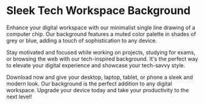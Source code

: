 <!--font:Montserrat-->

# Sleek Tech Workspace Background

Enhance your digital workspace with our minimalist single line drawing of a computer chip. Our background features a muted color palette in shades of grey or blue, adding a touch of sophistication to any device.

Stay motivated and focused while working on projects, studying for exams, or browsing the web with our tech-inspired background. It's the perfect way to elevate your digital experience and showcase your tech-savvy style.

Download now and give your desktop, laptop, tablet, or phone a sleek and modern look. Our background is the perfect addition to any digital workspace. Upgrade your device today and take your productivity to the next level!

<!--

Write me markdown content of website with wallpaper:

"A wallpaper with a single line drawing of a computer chip, in a muted color palette such as grey or blue."

The header of the page should not be copy of the text but rather a real content of the website which is using this wallpaper.


---


# Tech-Savvy Wallpaper for Your Devices

Enhance your digital experience with our computer chip-inspired wallpaper. Featuring a minimalist single line drawing, this wallpaper adds a touch of sophistication to your device's background. The muted color palette in shades of grey or blue creates a calming and professional atmosphere.

Download now and give your desktop, laptop, tablet, or phone a sleek and modern look. Stay inspired and motivated while you work, study, or browse the web. Upgrade your tech game with our stylish wallpaper today!


---


Heading should not include word "wallpaper". The website should not be about the wallpaper itself, wallpaper is just a related background, rewrite whole content.


---


# Elevate Your Digital Workspace with a Tech-Inspired Background

Looking for a way to spruce up your digital workspace? Look no further than our computer chip-inspired background. With its minimalist single line drawing and muted color palette in shades of grey or blue, this background adds a touch of sophistication to any device.

Whether you're working on a big project, studying for an exam, or just browsing the web, our tech-inspired background will keep you motivated and focused. It's the perfect way to elevate your digital experience and show off your tech-savvy style.

Download now and give your desktop, laptop, tablet, or phone a sleek and modern look. Upgrade your digital workspace with our stylish background today!


---


Heading is too long, rewrite whole content.


---


# Elevate Your Digital Workspace with a Tech-Inspired Background

Upgrade your digital workspace with our minimalist single line drawing of a computer chip. Our background is designed to add a touch of sophistication to any device, with a muted color palette in shades of grey or blue.

Whether you're working on a project, studying for an exam, or just browsing the web, our tech-inspired background will keep you motivated and focused. It's the perfect way to elevate your digital experience and showcase your tech-savvy style.

Download now and give your desktop, laptop, tablet, or phone a sleek and modern look. Our background is the perfect addition to any digital workspace. Upgrade your device today and take your productivity to the next level!


---


Heading is too long, rewrite whole content.


---


# Tech-Inspired Background for a Sleek Digital Workspace

Enhance your digital workspace with our minimalist single line drawing of a computer chip. Our background features a muted color palette in shades of grey or blue, adding a touch of sophistication to any device.

Stay motivated and focused while working on projects, studying for exams, or browsing the web with our tech-inspired background. It's the perfect way to elevate your digital experience and showcase your tech-savvy style.

Download now and give your desktop, laptop, tablet, or phone a sleek and modern look. Our background is the perfect addition to any digital workspace. Upgrade your device today and take your productivity to the next level!


---


Write me a Google font which is best fitting for the website.

Pick from the list:
- Dancing Script
- Raleway
- Montserrat
- Poppins
- Barlow Condensed
- Lato
- Orbitron
- Open Sans
- Inter
- Roboto
- Lobster
- IBM Plex Sans
- Exo 2
- Playfair Display
- Alegreya
- Great Vibes
- Futura


Write just the font name nothing else.


---


Montserrat

-->

